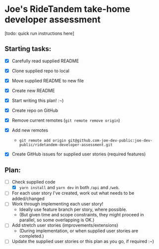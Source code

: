 # Joe's RideTandem take-home developer assessment

[todo: quick run instructions here]

## Starting tasks:

- [x] Carefully read supplied README
- [x] Clone supplied repo to local
- [x] Move supplied README to new file
- [x] Create new README
- [x] Start writing this plan! :¬)
- [x] Create repo on GitHub
- [x] Remove current remotes (`git remote remove origin`)
- [x] Add new remotes
  - `git remote add origin git@github.com-joe-dev-public:joe-dev-public/ridetandem-developer-assessment.git`
- [x] Create GitHub issues for supplied user stories (required features)


## Plan:

- [ ] Check supplied code
  - [x] `yarn install` and `yarn dev` in both `/api` and `/web`.
- [ ] For each user story I've created, work out what needs to be added/changed
- [ ] Work through implementing each user story!
  - Ideally use feature branch per story, where possible.
  - (But given time and scope constraints, they might proceed in parallel, so some overlapping is OK.)
- [ ] Add stretch user stories (improvements/extensions)
  - (During implementation, or when supplied user stories are completed.)
- [ ] Update the supplied user stories or this plan as you go, if required :¬)
